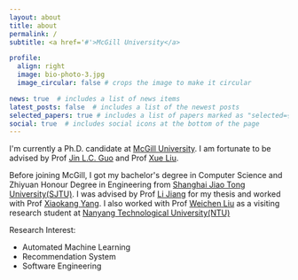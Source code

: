```yaml
---
layout: about
title: about
permalink: /
subtitle: <a href='#'>McGill University</a>

profile:
  align: right
  image: bio-photo-3.jpg
  image_circular: false # crops the image to make it circular

news: true  # includes a list of news items
latest_posts: false  # includes a list of the newest posts
selected_papers: true # includes a list of papers marked as "selected={true}"
social: true  # includes social icons at the bottom of the page
---
```


I'm currently a Ph.D. candidate at [McGill University](https://www.mcgill.ca/). I am fortunate to be advised by Prof [Jin L.C. Guo](https://www.cs.mcgill.ca/~jguo/) and Prof [Xue Liu](https://www.cs.mcgill.ca/~xueliu/). 

Before joining McGill, I got my bachelor's degree in Computer Science and Zhiyuan Honour Degree in Engineering from [Shanghai Jiao Tong University(SJTU)](https://www.sjtu.edu.cn/). I was advised by Prof [Li Jiang](http://www.cs.sjtu.edu.cn/~jiangli/) for my thesis and worked with Prof [Xiaokang Yang](https://scholar.google.ca/citations?user=yDEavdMAAAAJ). I also worked with Prof [Weichen Liu](https://www.ntu.edu.sg/home/liu/) as a visiting research student at [Nanyang Technological University(NTU)](https://www.ntu.edu.sg/)


Research Interest:
- Automated Machine Learning
- Recommendation System
- Software Engineering
